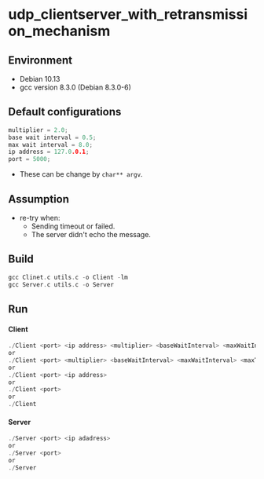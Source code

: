 # udp_clientserver_with_retransmission_mechanism

## Environment
- Debian 10.13
- gcc version 8.3.0 (Debian 8.3.0-6)

## Default configurations
```c
multiplier = 2.0;
base wait interval = 0.5;
max wait interval = 8.0;
ip address = 127.0.0.1;
port = 5000;
```
- These can be change by ```char** argv```.

## Assumption
- re-try when:
  - Sending timeout or failed.
  - The server didn't echo the message.

## Build
```c
gcc Clinet.c utils.c -o Client -lm
gcc Server.c utils.c -o Server
```

## Run
#### Client
```c
./Client <port> <ip address> <multiplier> <baseWaitInterval> <maxWaitInterval> <maxTry>
or
./Client <port> <multiplier> <baseWaitInterval> <maxWaitInterval> <maxTry>
or
./Client <port> <ip address>
or
./Client <port> 
or
./Client 
```

#### Server
```c
./Server <port> <ip adadress>
or
./Server <port>
or
./Server
```

